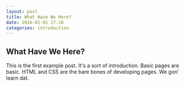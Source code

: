 ```yaml
---
layout: post
title: What Have We Here?
date: 2016-02-01 17:18
categories: introduction
---
```


## What Have We Here?

This is the first example post. It's a sort of introduction.
Basic pages are basic. HTML and CSS are the bare bones of developing pages. We gon' learn dat.
